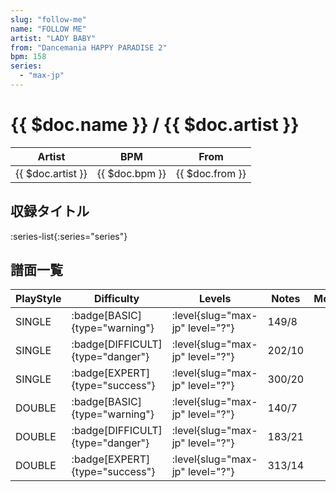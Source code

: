 ```yaml
---
slug: "follow-me"
name: "FOLLOW ME"
artist: "LADY BABY"
from: "Dancemania HAPPY PARADISE 2"
bpm: 158
series:
  - "max-jp"
---
```


# {{ $doc.name }} / {{ $doc.artist }}

|Artist|BPM|From|
|------|---|----|
|{{ $doc.artist }}|{{ $doc.bpm }}|{{ $doc.from }}|

## 収録タイトル

:series-list{:series="series"}

## 譜面一覧

|PlayStyle|Difficulty|Levels|Notes|Movie|
|---------|----------|------|-----|-----|
|SINGLE| :badge[BASIC]{type="warning"}|<div class="field is-grouped is-grouped-multiline"> :level{slug="max-jp" level="?"}</div>|149/8||
|SINGLE| :badge[DIFFICULT]{type="danger"}|<div class="field is-grouped is-grouped-multiline"> :level{slug="max-jp" level="?"}</div>|202/10||
|SINGLE| :badge[EXPERT]{type="success"}|<div class="field is-grouped is-grouped-multiline"> :level{slug="max-jp" level="?"}</div>|300/20||
|DOUBLE| :badge[BASIC]{type="warning"}|<div class="field is-grouped is-grouped-multiline"> :level{slug="max-jp" level="?"}</div>|140/7||
|DOUBLE| :badge[DIFFICULT]{type="danger"}|<div class="field is-grouped is-grouped-multiline"> :level{slug="max-jp" level="?"}</div>|183/21||
|DOUBLE| :badge[EXPERT]{type="success"}|<div class="field is-grouped is-grouped-multiline"> :level{slug="max-jp" level="?"}</div>|313/14||
